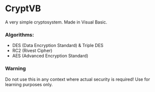 # CryptVB
A very simple cryptosystem. Made in Visual Basic.

### Algorithms:

  * DES (Data Encryption Standard) & Triple DES
  * RC2 (Rivest Cipher)
  * AES (Advanced Encryption Standard)
  
### Warning 

 Do not use this in any context where actual security is required! Use for learning purposes only.
    
